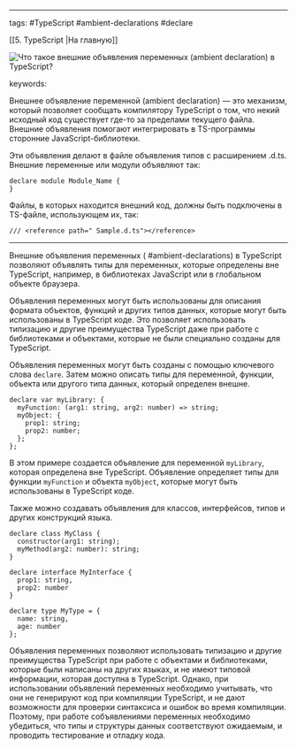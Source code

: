 ____

tags: #TypeScript #ambient-declarations #declare 

[[5. TypeScript |На главную]]

![Что такое внешние объявления переменных (ambient declaration) в TypeScript?](https://youtu.be/TOn-1RrowKE?t=339)

keywords:

Внешнее объявление переменной (ambient declaration) — это механизм, который позволяет сообщать компилятору TypeScript о том, что некий исходный код существует где-то за пределами текущего файла. Внешние объявления помогают интегрировать в TS-программы сторонние JavaScript-библиотеки.  
  
Эти объявления делают в файле объявления типов с расширением .d.ts. Внешние переменные или модули объявляют так:  

```
declare module Module_Name {
}
```
  
Файлы, в которых находится внешний код, должны быть подключены в TS-файле, использующем их, так:  
  
```
/// <reference path=" Sample.d.ts"></reference>
```

_____

Внешние объявления переменных ( #ambient-declarations) в TypeScript позволяют объявлять типы для переменных, которые определены вне TypeScript, например, в библиотеках JavaScript или в глобальном объекте браузера.

Объявления переменных могут быть использованы для описания формата объектов, функций и других типов данных, которые могут быть использованы в TypeScript коде. Это позволяет использовать типизацию и другие преимущества TypeScript даже при работе с библиотеками и объектами, которые не были специально созданы для TypeScript.

Объявления переменных могут быть созданы с помощью ключевого слова `declare`. Затем можно описать типы для переменной, функции, объекта или другого типа данных, который определен внешне.

```
declare var myLibrary: {
  myFunction: (arg1: string, arg2: number) => string;
  myObject: {
    prop1: string;
    prop2: number;
  };
};
```

В этом примере создается объявление для переменной `myLibrary`, которая определена вне TypeScript. Объявление определяет типы для функции `myFunction` и объекта `myObject`, которые могут быть использованы в TypeScript коде.

Также можно создавать объявления для классов, интерфейсов, типов и других конструкций языка.

```
declare class MyClass {
  constructor(arg1: string);
  myMethod(arg2: number): string;
}

declare interface MyInterface {
  prop1: string,
  prop2: number
}

declare type MyType = {
  name: string,
  age: number
};
```

Объявления переменных позволяют использовать типизацию и другие преимущества TypeScript при работе с объектами и библиотеками, которые были написаны на других языках, и не имеют типовой информации, которая доступна в TypeScript. Однако, при использовании объявлений переменных необходимо учитывать, что они не генерируют код при компиляции TypeScript, и не дают возможности для проверки синтаксиса и ошибок во время компиляции. Поэтому, при работе собъявлениями переменных необходимо убедиться, что типы и структуры данных соответствуют ожидаемым, и проводить тестирование и отладку кода.